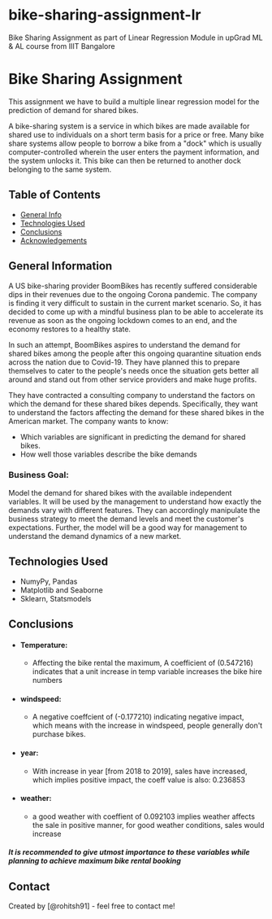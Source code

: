 # bike-sharing-assignment-lr
Bike Sharing Assignment as part of Linear Regression Module in upGrad ML &amp; AL course from IIIT Bangalore

# Bike Sharing Assignment
This assignment we  have to build a multiple linear regression model for the prediction of demand for shared bikes.

A bike-sharing system is a service in which bikes are made available for shared use to individuals on a short term basis for a price or free. Many bike share systems allow people to borrow a bike from a "dock" which is usually computer-controlled wherein the user enters the payment information, and the system unlocks it. This bike can then be returned to another dock belonging to the same system.


## Table of Contents
* [General Info](#general-information)
* [Technologies Used](#technologies-used)
* [Conclusions](#conclusions)
* [Acknowledgements](#acknowledgements)

<!-- You can include any other section that is pertinent to your problem -->

## General Information
A US bike-sharing provider BoomBikes has recently suffered considerable dips in their revenues due to the ongoing Corona pandemic. The company is finding it very difficult to sustain in the current market scenario. So, it has decided to come up with a mindful business plan to be able to accelerate its revenue as soon as the ongoing lockdown comes to an end, and the economy restores to a healthy state.

In such an attempt, BoomBikes aspires to understand the demand for shared bikes among the people after this ongoing quarantine situation ends across the nation due to Covid-19. They have planned this to prepare themselves to cater to the people's needs once the situation gets better all around and stand out from other service providers and make huge profits.

They have contracted a consulting company to understand the factors on which the demand for these shared bikes depends. Specifically, they want to understand the factors affecting the demand for these shared bikes in the American market. The company wants to know:

- Which variables are significant in predicting the demand for shared bikes.
- How well those variables describe the bike demands

### Business Goal:
Model the demand for shared bikes with the available independent variables. It will be used by the management to understand how exactly the demands vary with different features. They can accordingly manipulate the business strategy to meet the demand levels and meet the customer's expectations. Further, the model will be a good way for management to understand the demand dynamics of a new market.

## Technologies Used
- NumyPy, Pandas
- Matplotlib and Seaborne
- Sklearn, Statsmodels

## Conclusions
- #### Temperature:
  - Affecting the bike rental the maximum, A coefficient of (0.547216) indicates that a unit increase in temp variable increases the bike hire numbers
- #### windspeed:
  - A negative coeffcient of (-0.177210) indicating negative impact, which means with the increase in windspeed, people generally don't purchase bikes.
- #### year:
  - With increase in year [from 2018 to 2019], sales have increased, which implies positive impact, the coeff value is also: 0.236853
- #### weather:
  - a good weather with coeffient of 0.092103 implies weather affects the sale in positive manner, for good weather conditions, sales would increase

##### It is recommended to give utmost importance to these variables while planning to achieve maximum bike rental booking  

## Contact
Created by [@rohitsh91] - feel free to contact me!

